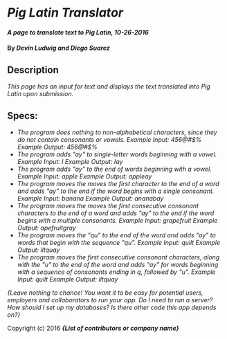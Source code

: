# _Pig Latin Translator_

#### _A page to translate text to Pig Latin, 10-26-2016_

#### By _**Devin Ludwig and Diego Suarez**_

## Description

_This page has an input for text and displays the text translated into Pig Latin upon submission._

## Specs:

* _The program does nothing to non-alphabetical characters, since they do not contain consonants or vowels.
  Example Input: 456@#$%
  Example Output: 456@#$%_
* _The program adds "ay" to single-letter words beginning with a vowel.
Example Input: I
Example Output: Iay_
* _The program adds "ay" to the end of words beginning with a vowel.
Example Input: apple
Example Output: appleay_
* _The program moves the moves the first character to the end of a word and adds "ay" to the end if the word begins with a single consonant.
Example Input: banana
Example Output: ananabay_
* _The program moves the moves the first consecutive consonant characters to the end of a word and adds "ay" to the end if the word begins with a multiple consonants.
Example Input: grapefruit
Example Output: apefruitgray_
* _The program moves the "qu" to the end of the word and adds "ay" to words that begin with the sequence "qu".
Example Input: quilt
Example Output: iltquay_
* _The program moves the first consecutive consonant characters, along with the "u" to the end of the word and adds "ay" for words beginning with a sequence of consonants ending in q, followed by "u".
Example Input: quilt
Example Output: iltquay_



_{Leave nothing to chance! You want it to be easy for potential users, employers and collaborators to run your app. Do I need to run a server? How should I set up my databases? Is there other code this app depends on?}_


Copyright (c) 2016 **_{List of contributors or company name}_**
